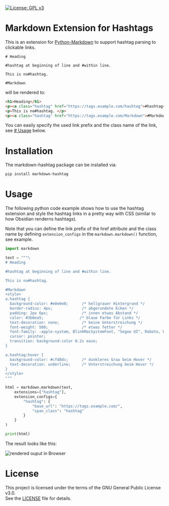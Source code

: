 [![License: GPL v3](https://img.shields.io/badge/License-GPLv3-blue.svg)](https://www.gnu.org/licenses/gpl-3.0)

# Markdown Extension for Hashtags

This is an extension for [Python-Markdown](https://pypi.org/project/Markdown/) to support hashtag parsing to clickable links.

```
# Heading

#hashtag at beginning of line and #within line.

This is no#hashtag. 

#Markdown
```

will be rendered to:

```html
<h1>Heading</h1>
<p>⁠<a class="hashtag" href="https://tags.example.com/hashtag">#hashtag</a> at beginning of line and <a class="hashtag" href="https://tags.example.com/within">#within</a> line.</p>
<p>This is no#hashtag. </p>
<p>⁠<a class="hashtag" href="https://tags.example.com/Markdown">#Markdown</a></p>
```

You can easily specify the used link prefix and the class name of the link, see [# Usage](#usage) below.

# Installation

The markdown-hashtag package can be installed via:

```bash
pip install markdown-hashtag
```

# Usage

The following python code example shows how to use the hashtag extension and style the hashtag links in a pretty way with CSS (similar to how Obsidian renderns hashtags).

Note that you can define the link prefix of the href attribute and the class name by defining `extension_configs` in the `markdown.markdown()` function, see example.

```python
import markdown

text = """\
# Heading

#hashtag at beginning of line and #within line.

This is no#hashtag. 

#Markdown
<style>
a.hashtag {
  background-color: #e0e0e0;      /* hellgrauer Hintergrund */
  border-radius: 4px;             /* abgerundete Ecken */
  padding: 2px 6px;               /* innen etwas Abstand */
  color: #3b6ea5;                /* blaue Farbe für Links */
  text-decoration: none;          /* keine Unterstreichung */
  font-weight: 500;               /* etwas fetter */
  font-family: -apple-system, BlinkMacSystemFont, "Segoe UI", Roboto, Helvetica, Arial, sans-serif;
  cursor: pointer;
  transition: background-color 0.2s ease;
}

a.hashtag:hover {
  background-color: #cfd8dc;      /* dunkleres Grau beim Hover */
  text-decoration: underline;     /* Unterstreichung beim Hover */
}
</style>
"""

html = markdown.markdown(text,
    extensions=["hashtag"],
    extension_configs={
        "hashtag": {
            "base_url": "https://tags.example.com/",
            "span_class": "hashtag"
        }
    }
)

print(html)
```
The result looks like this:

![rendered ouput in Browser](renderedHashtags.png)

# License

This project is licensed under the terms of the GNU General Public License v3.0.  
See the [LICENSE](./LICENSE) file for details.


